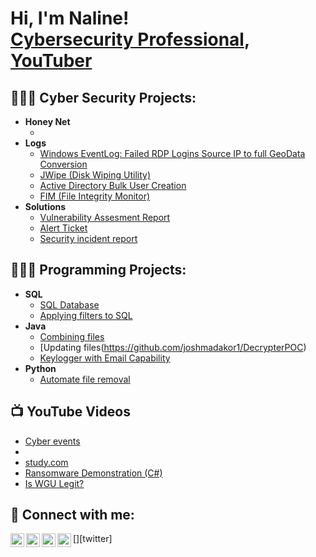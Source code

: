 <h1>Hi, I'm Naline! <br/><a href="https://www.linkedin.com/in/joshmadakor/">Cybersecurity Professional</a>, <a href="https://www.youtube.com/c/joshmadakor">YouTuber</a></h1>

<h2>👩🏽‍💻 Cyber Security Projects:</h2>

- <b>Honey Net</b>
  - [](https://github.com/joshmadakor1/Algorithms-Practice)
- <b>Logs</b>
  - [Windows EventLog: Failed RDP Logins Source IP to full GeoData Conversion](https://github.com/joshmadakor1/Sentinel-Lab)
  - [JWipe (Disk Wiping Utility)](https://github.com/joshmadakor1/Jwipe.PowerShell)
  - [Active Directory Bulk User Creation](https://github.com/joshmadakor1/AD_PS)
  - [FIM (File Integrity Monitor)](https://github.com/joshmadakor1/PowerShell-Integrity-FIM)
- <b> Solutions</b>
  - [Vulnerability Assesment Report](https://github.com/joshmadakor1/EncrypterPOC)
  - [Alert Ticket](https://github.com/joshmadakor1/DecrypterPOC)
  - [Security incident report](https://github.com/joshmadakor1/Key-Logger-With-Email)

<h2>👩🏽‍🔧 Programming Projects:</h2>

- <b>SQL</b>
  - [SQL Database](https://github.com/joshmadakor1/Algorithms-Practice)
  - [Applying filters to SQL](https://github.com/joshmadakor1/Algorithms-Practice)
- <b>Java</b>
  - [Combining files](https://github.com/joshmadakor1/EncrypterPOC)
  - [Updating files(https://github.com/joshmadakor1/DecrypterPOC)
  - [Keylogger with Email Capability](https://github.com/joshmadakor1/Key-Logger-With-Email)
- <b>Python</b>
  - [Automate file removal](https://github.com/joshmadakor1/Package-Delivery-Pathfinding-Algorithm)

<h2>📺 YouTube Videos</h2>

- [Cyber events](https://www.youtube.com/watch?v=a83ASGn_V_s)
- [](https://www.youtube.com/watch?v=uHy3oM7NnoU)
- [study.com](https://www.youtube.com/watch?v=N-L9hklSlNk)
- [Ransomware Demonstration (C#)](https://www.youtube.com/watch?v=OfvdQeh79s0)
- [Is WGU Legit?](https://www.youtube.com/watch?v=E2MwRWxDBkA)

<h2> 🤳 Connect with me:</h2>

[<img align="left" alt="JoshMadakor | YouTube" width="22px" src="https://cdn.jsdelivr.net/npm/simple-icons@v3/icons/youtube.svg" />][youtube]
[<img align="left" alt="JoshMadakor | Twitter" width="22px" src="https://cdn.jsdelivr.net/npm/simple-icons@v3/icons/twitter.svg" />][twitter]
[<img align="left" alt="JoshMadakor | LinkedIn" width="22px" src="https://cdn.jsdelivr.net/npm/simple-icons@v3/icons/linkedin.svg" />][linkedin]
[<img align="left" alt="JoshMadakor | Instagram" width="22px" src="https://cdn.jsdelivr.net/npm/simple-icons@v3/icons/instagram.svg" />][instagram]

[tiktok]: https://twitter.com/joshmadakor
[youtube]: https://www.youtube.com/c/nalinenualn
[instagram]: https://www.instagram.com/nalinenulan/
[linkedin]: https://linkedin.com/in/nalinenulan

<!--
** nalinenulan** is a ✨ _special_ ✨ repository because its `README.md` (this file) appears on your GitHub profile.

Here are some ideas to get you started:

- 🔭 I’m currently working on ...
- 🌱 I’m currently learning ...
- 👯 I’m looking to collaborate on ...
- 🤔 I’m looking for help with ...
- 💬 Ask me about ...
- 📫 How to reach me: ...
- 😄 Pronouns: ...
- ⚡ Fun fact: ...
-->
